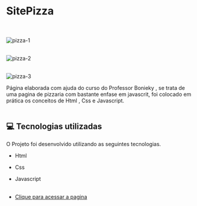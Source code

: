 # SitePizza  <br/><br/>


![pizza-1](https://user-images.githubusercontent.com/66651121/133247616-fbd573b4-f999-4e1c-9668-83a5da5e768f.png) <br/><br/>


![pizza-2](https://user-images.githubusercontent.com/66651121/133247676-986ae701-9f4e-4687-be6b-0e70dbfdfb9a.png) <br/><br/>


![pizza-3](https://user-images.githubusercontent.com/66651121/133247709-fe65ba39-7a44-4f27-97ab-9d68a2307522.png)





Página elaborada com ajuda do curso do Professor Bonieky  , se trata de uma pagina de pizzaria com bastante enfase em javascrit,  foi colocado em prática os conceitos de Html , Css e Javascript. <br/> <br/>

## 💻 Tecnologias utilizadas

O Projeto foi desenvolvido utilizando as seguintes tecnologias.

- Html
- Css
- Javascript <br/><br/>

- [Clique para acessar a pagina](  https://welton1986.github.io/SitePizza/)
